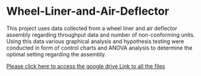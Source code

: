 # Wheel-Liner-and-Air-Deflector
This project uses data collected from a wheel liner and air deflector assembly regarding throughput data and number of non-conforming units. Using this data various graphical analysis and hypothesis testing were conducted in form of control charts and ANOVA analysis to determine the optimal setting regarding the assembly.


[Please click here to access the google drive Link to all the files](https://drive.google.com/drive/folders/1ekUKH94js6vQ5Fl5em9bfBCySp84vlo_?usp=sharing)
